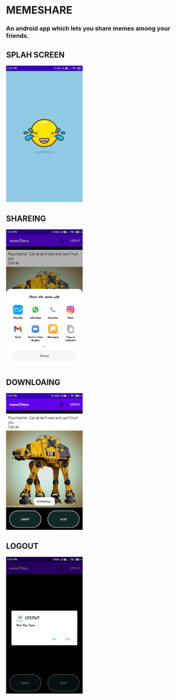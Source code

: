 # MEMESHARE
### An android app which lets you share memes among your friends.

##  SPLAH SCREEN
<img src="app/splashScreen.png" hight=250 width=210>

##  SHAREING
<img src="app/share.png" hight=250 width=210>

##  DOWNLOAING
<img src="app/downloading.png" hight=250 width=210>

##  LOGOUT
<img src="app/Logout.png" hight=250 width=210>
